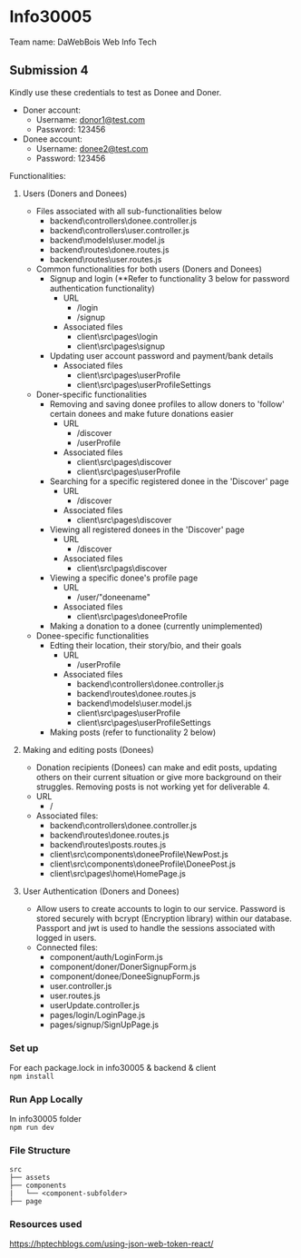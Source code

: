 <!-- Prettier Ignored -->
# Info30005
Team name: DaWebBois
Web Info Tech  

## Submission 4
Kindly use these credentials to test as Donee and Doner.
* Doner account:
  * Username: donor1@test.com
  * Password: 123456
* Donee account:
  * Username: donee2@test.com
  * Password: 123456


Functionalities:

1. Users (Doners and Donees)
    * Files associated with all sub-functionalities below
      * backend\controllers\donee.controller.js
      * backend\controllers\user.controller.js
      * backend\models\user.model.js
      * backend\routes\donee.routes.js
      * backend\routes\user.routes.js
    * Common functionalities for both users (Doners and Donees)
        * Signup and login (**Refer to functionality 3 below for password authentication functionality)
          * URL
            * /login
            * /signup
          * Associated files
            * client\src\pages\login
            * client\src\pages\signup
        * Updating user account password and payment/bank details
          * Associated files
            * client\src\pages\userProfile
            * client\src\pages\userProfileSettings
    * Doner-specific functionalities
        * Removing and saving donee profiles to allow doners to 'follow' certain donees and make future donations easier
          * URL
            * /discover
            * /userProfile
          * Associated files
            * client\src\pages\discover
            * client\src\pages\userProfile
        * Searching for a specific registered donee in the 'Discover' page
          * URL
            * /discover
          * Associated files
            * client\src\pages\discover
        * Viewing all registered donees in the 'Discover' page
          * URL
            * /discover
          * Associated files
            * client\src\pags\discover
        * Viewing a specific donee's profile page
          * URL
            * /user/"doneename"
          * Associated files
            * client\src\pages\doneeProfile
        * Making a donation to a donee (currently unimplemented)
    * Donee-specific functionalities
        * Edting their location, their story/bio, and their goals
          * URL
            * /userProfile
          * Associated files
            * backend\controllers\donee.controller.js
            * backend\routes\donee.routes.js
            * backend\models\user.model.js
            * client\src\pages\userProfile
            * client\src\pages\userProfileSettings
        * Making posts (refer to functionality 2 below)

2. Making and editing posts (Donees)
    * Donation recipients (Donees) can make and edit posts, updating others on their current situation or give more background on their struggles. Removing posts is not working yet for deliverable 4.
    * URL
      * /
    * Associated files:
      * backend\controllers\donee.controller.js
      * backend\routes\donee.routes.js
      * backend\routes\posts.routes.js
      * client\src\components\doneeProfile\NewPost.js
      * client\src\components\doneeProfile\DoneePost.js
      * client\src\pages\home\HomePage.js

3. User Authentication (Doners and Donees)
    * Allow users to create accounts to login to our service. Password is stored securely with bcrypt (Encryption library) within our database. Passport and jwt is used to handle the sessions associated with logged in users.
    * Connected files:
        * component/auth/LoginForm.js
        * component/doner/DonerSignupForm.js
        * component/donee/DoneeSignupForm.js
        * user.controller.js
        * user.routes.js
        * userUpdate.controller.js
        * pages/login/LoginPage.js
        * pages/signup/SignUpPage.js


### Set up
For each package.lock in info30005 & backend & client  
`npm install`

### Run App Locally
In info30005 folder  
`npm run dev`

### File Structure 

    src
    ├── assets
    ├── components
    |   └── <component-subfolder>
    ├── page

### Resources used

https://hptechblogs.com/using-json-web-token-react/
